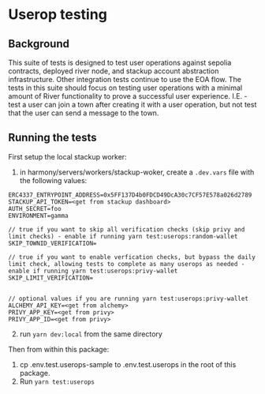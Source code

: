 # Userop testing

## Background

This suite of tests is designed to test user operations against sepolia contracts, deployed river node, and stackup account abstraction infrastructure. Other integration tests continue to use the EOA flow. The tests in this suite should focus on testing user operations with a minimal amount of River functionality to prove a successful user experience.
I.E. - test a user can join a town after creating it with a user operation, but not test that the user can send a message to the town.

## Running the tests

First setup the local stackup worker:

1. in harmony/servers/workers/stackup-woker, create a `.dev.vars` file with the following values:

```
ERC4337_ENTRYPOINT_ADDRESS=0x5FF137D4b0FDCD49DcA30c7CF57E578a026d2789
STACKUP_API_TOKEN=<get from stackup dashboard>
AUTH_SECRET=foo
ENVIRONMENT=gamma

// true if you want to skip all verification checks (skip privy and limit checks) - enable if running yarn test:userops:random-wallet
SKIP_TOWNID_VERIFICATION=

// true if you want to enable verfication checks, but bypass the daily limit check, allowing tests to complete as many userops as needed - enable if running yarn test:userops:privy-wallet
SKIP_LIMIT_VERIFICATION=


// optional values if you are running yarn test:userops:privy-wallet
ALCHEMY_API_KEY=<get from alchemy>
PRIVY_APP_KEY=<get from privy>
PRIVY_APP_ID=<get from privy>
```

2. run `yarn dev:local` from the same directory

Then from within this package:

1. cp .env.test.userops-sample to .env.test.userops in the root of this package.
2. Run `yarn test:userops`
